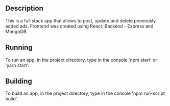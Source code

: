 ## Description
This is a full stack app that allows to post, update and delete previously added ads. Frontend was created using React, Backend - Express and MongoDB.

## Running
To run an app, in the project directory, type in the console 'npm start' or 'yarn start'.

## Building
To build an app, in the project directory, type in the console 'npm run-script build'.
